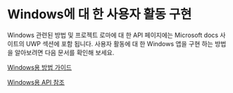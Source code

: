 # <a name="implementing-user-activities-for-windows"></a>Windows에 대 한 사용자 활동 구현

Windows 관련된 방법 및 프로젝트 로마에 대 한 API 페이지에는 Microsoft docs 사이트의 UWP 섹션에 포함 됩니다. 사용자 활동에 대 한 Windows 앱을 구현 하는 방법을 알아보려면 다음 문서를 확인해 보세요.

[Windows용 방법 가이드](https://docs.microsoft.com/windows/uwp/launch-resume/useractivities)

[Windows용 API 참조](https://docs.microsoft.com/uwp/api/windows.applicationmodel.useractivities)